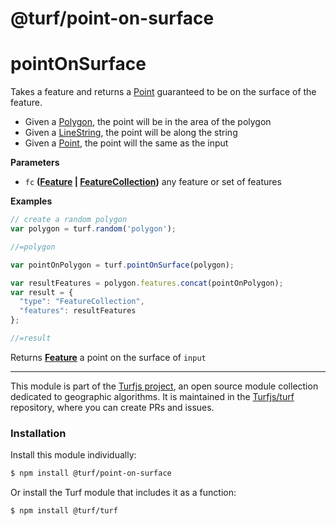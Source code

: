 # @turf/point-on-surface

# pointOnSurface

Takes a feature and returns a [Point](http://geojson.org/geojson-spec.html#point) guaranteed to be on the surface of the feature.

-   Given a [Polygon](http://geojson.org/geojson-spec.html#polygon), the point will be in the area of the polygon
-   Given a [LineString](http://geojson.org/geojson-spec.html#linestring), the point will be along the string
-   Given a [Point](http://geojson.org/geojson-spec.html#point), the point will the same as the input

**Parameters**

-   `fc` **([Feature](http://geojson.org/geojson-spec.html#feature) \| [FeatureCollection](http://geojson.org/geojson-spec.html#featurecollection))** any feature or set of features

**Examples**

```javascript
// create a random polygon
var polygon = turf.random('polygon');

//=polygon

var pointOnPolygon = turf.pointOnSurface(polygon);

var resultFeatures = polygon.features.concat(pointOnPolygon);
var result = {
  "type": "FeatureCollection",
  "features": resultFeatures
};

//=result
```

Returns **[Feature](http://geojson.org/geojson-spec.html#feature)** a point on the surface of `input`

---

This module is part of the [Turfjs project](http://turfjs.org/), an open source
module collection dedicated to geographic algorithms. It is maintained in the
[Turfjs/turf](https://github.com/Turfjs/turf) repository, where you can create
PRs and issues.

### Installation

Install this module individually:

```sh
$ npm install @turf/point-on-surface
```

Or install the Turf module that includes it as a function:

```sh
$ npm install @turf/turf
```
